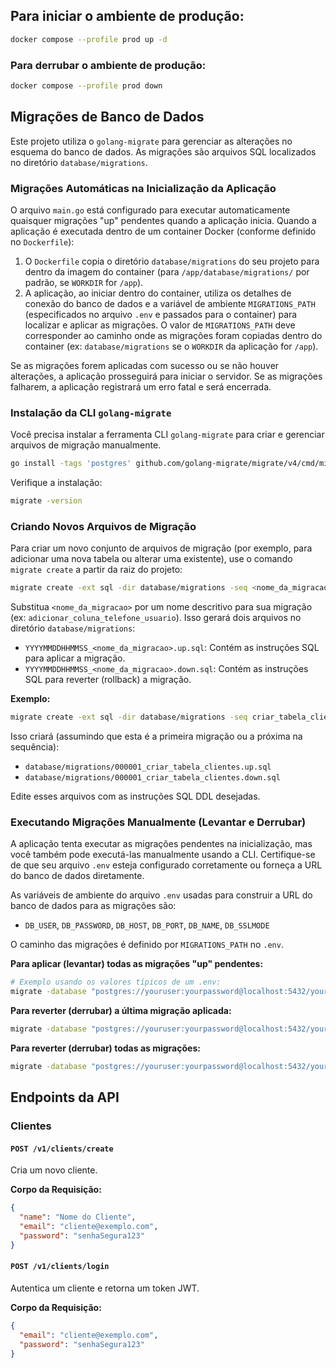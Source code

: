 ## Para iniciar o ambiente de produção:
```bash
docker compose --profile prod up -d
```

### Para derrubar o ambiente de produção:
```bash
docker compose --profile prod down
```

## Migrações de Banco de Dados

Este projeto utiliza o `golang-migrate` para gerenciar as alterações no esquema do banco de dados. As migrações são arquivos SQL localizados no diretório `database/migrations`.

### Migrações Automáticas na Inicialização da Aplicação

O arquivo `main.go` está configurado para executar automaticamente quaisquer migrações "up" pendentes quando a aplicação inicia.
Quando a aplicação é executada dentro de um container Docker (conforme definido no `Dockerfile`):
1.  O `Dockerfile` copia o diretório `database/migrations` do seu projeto para dentro da imagem do container (para `/app/database/migrations/` por padrão, se `WORKDIR` for `/app`).
2.  A aplicação, ao iniciar dentro do container, utiliza os detalhes de conexão do banco de dados e a variável de ambiente `MIGRATIONS_PATH` (especificados no arquivo `.env` e passados para o container) para localizar e aplicar as migrações. O valor de `MIGRATIONS_PATH` deve corresponder ao caminho onde as migrações foram copiadas dentro do container (ex: `database/migrations` se o `WORKDIR` da aplicação for `/app`).

Se as migrações forem aplicadas com sucesso ou se não houver alterações, a aplicação prosseguirá para iniciar o servidor. Se as migrações falharem, a aplicação registrará um erro fatal e será encerrada.


### Instalação da CLI `golang-migrate`

Você precisa instalar a ferramenta CLI `golang-migrate` para criar e gerenciar arquivos de migração manualmente.

```bash
go install -tags 'postgres' github.com/golang-migrate/migrate/v4/cmd/migrate@latest
```

Verifique a instalação:
```bash
migrate -version
```

### Criando Novos Arquivos de Migração

Para criar um novo conjunto de arquivos de migração (por exemplo, para adicionar uma nova tabela ou alterar uma existente), use o comando `migrate create` a partir da raiz do projeto:

```bash
migrate create -ext sql -dir database/migrations -seq <nome_da_migracao>
```

Substitua `<nome_da_migracao>` por um nome descritivo para sua migração (ex: `adicionar_coluna_telefone_usuario`). Isso gerará dois arquivos no diretório `database/migrations`:

*   `YYYYMMDDHHMMSS_<nome_da_migracao>.up.sql`: Contém as instruções SQL para aplicar a migração.
*   `YYYYMMDDHHMMSS_<nome_da_migracao>.down.sql`: Contém as instruções SQL para reverter (rollback) a migração.

**Exemplo:**
```bash
migrate create -ext sql -dir database/migrations -seq criar_tabela_clientes
```
Isso criará (assumindo que esta é a primeira migração ou a próxima na sequência):
*   `database/migrations/000001_criar_tabela_clientes.up.sql`
*   `database/migrations/000001_criar_tabela_clientes.down.sql`

Edite esses arquivos com as instruções SQL DDL desejadas.

### Executando Migrações Manualmente (Levantar e Derrubar)

A aplicação tenta executar as migrações pendentes na inicialização, mas você também pode executá-las manualmente usando a CLI. Certifique-se de que seu arquivo `.env` esteja configurado corretamente ou forneça a URL do banco de dados diretamente.

As variáveis de ambiente do arquivo `.env` usadas para construir a URL do banco de dados para as migrações são:
*   `DB_USER`, `DB_PASSWORD`, `DB_HOST`, `DB_PORT`, `DB_NAME`, `DB_SSLMODE`

O caminho das migrações é definido por `MIGRATIONS_PATH` no `.env`.

**Para aplicar (levantar) todas as migrações "up" pendentes:**
```bash
# Exemplo usando os valores típicos de um .env:
migrate -database "postgres://youruser:yourpassword@localhost:5432/yourdbname?sslmode=disable" -path database/migrations up
```

**Para reverter (derrubar) a última migração aplicada:**
```bash
migrate -database "postgres://youruser:yourpassword@localhost:5432/yourdbname?sslmode=disable" -path database/migrations down 1
```

**Para reverter (derrubar) todas as migrações:**
```bash
migrate -database "postgres://youruser:yourpassword@localhost:5432/yourdbname?sslmode=disable" -path database/migrations down -all
```

## Endpoints da API

### Clientes

#### `POST /v1/clients/create`

Cria um novo cliente.

**Corpo da Requisição:**
```json
{
  "name": "Nome do Cliente",
  "email": "cliente@exemplo.com",
  "password": "senhaSegura123"
}
```

#### `POST /v1/clients/login`

Autentica um cliente e retorna um token JWT.

**Corpo da Requisição:**
```json
{
  "email": "cliente@exemplo.com",
  "password": "senhaSegura123"
}
```
